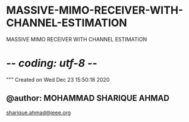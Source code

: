 # MASSIVE-MIMO-RECEIVER-WITH-CHANNEL-ESTIMATION
MASSIVE MIMO RECEIVER WITH CHANNEL ESTIMATION

# -*- coding: utf-8 -*-
"""
Created on Wed Dec 23 15:50:18 2020

## @author: MOHAMMAD SHARIQUE AHMAD
sharique.ahmad@ieee.org
